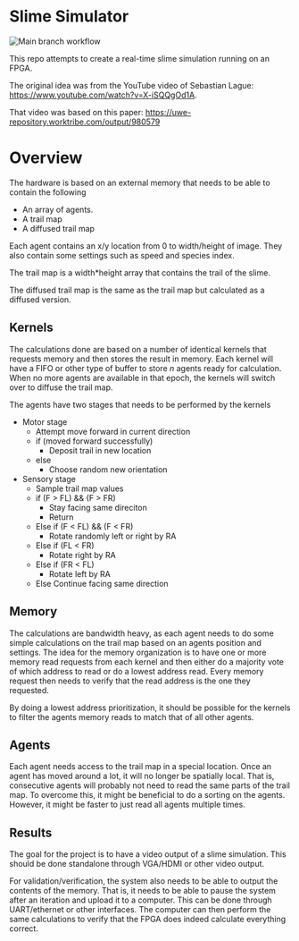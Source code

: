 # Slime Simulator

![Main branch workflow](https://github.com/nothinn/SlimeSimulator/actions/workflows/scala.yml/badge.svg)


This repo attempts to create a real-time slime simulation running on an FPGA.

The original idea was from the YouTube video of Sebastian Lague: https://www.youtube.com/watch?v=X-iSQQgOd1A.

That video was based on this paper: https://uwe-repository.worktribe.com/output/980579


# Overview

The hardware is based on an external memory that needs to be able to contain the following
* An array of agents. 
* A trail map
* A diffused trail map

Each agent contains an x/y location from 0 to width/height of image.
They also contain some settings such as speed and species index.

The trail map is a width*height array that contains the trail of the slime.

The diffused trail map is the same as the trail map but calculated as a diffused version.

## Kernels
The calculations done are based on a number of identical kernels that requests memory and then stores the result in memory. Each kernel will have a FIFO or other type of buffer to store *n* agents ready for calculation. When no more agents are available in that epoch, the kernels will switch over to diffuse the trail map.


The agents have two stages that needs to be performed by the kernels
* Motor stage
	* Attempt move forward in current direction
	* if (moved forward successfully)
		* Deposit trail in new location
	* else
		* Choose random new orientation
* Sensory stage
	* Sample trail map values
	* if (F > FL) && (F > FR)
		* Stay facing same direciton
		* Return
	* Else if (F < FL) && (F < FR)
		* Rotate randomly left or right by RA
	* Else if (FL < FR)
		* Rotate right by RA
	* Else if (FR < FL)
		* Rotate left by RA
	* Else
		Continue facing same direction

## Memory
The calculations are bandwidth heavy, as each agent needs to do some simple calculations on the trail map based on an agents position and settings. The idea for the memory organization is to have one or more memory read requests from each kernel and then either do a majority vote of which address to read or do a lowest address read. Every memory request then needs to verify that the read address is the one they requested.

By doing a lowest address prioritization, it should be possible for the kernels to filter the agents memory reads to match that of all other agents.

## Agents
Each agent needs access to the trail map in a special location. Once an agent has moved around a lot, it will no longer be spatially local. That is, consecutive agents will probably not need to read the same parts of the trail map. To overcome this, it might be beneficial to do a sorting on the agents. However, it might be faster to just read all agents multiple times.


## Results
The goal for the project is to have a video output of a slime simulation. This should be done standalone through VGA/HDMI or other video output. 

For validation/verification, the system also needs to be able to output the contents of the memory. That is, it needs to be able to pause the system after an iteration and upload it to a computer. This can be done through UART/ethernet or other interfaces. The computer can then perform the same calculations to verify that the FPGA does indeed calculate everything correct.
